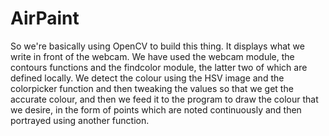 # AirPaint
So we're basically using OpenCV to build this thing. It displays what we write in front of the webcam.
We have used the webcam module, the contours functions and the findcolor module, the latter two of which are defined locally. We detect the colour using the HSV image and the colorpicker  function and then tweaking the values so that we get the accurate colour, and then we feed it to the program to draw the colour that we desire, in the form of points which are noted continuously and then portrayed using another function.
